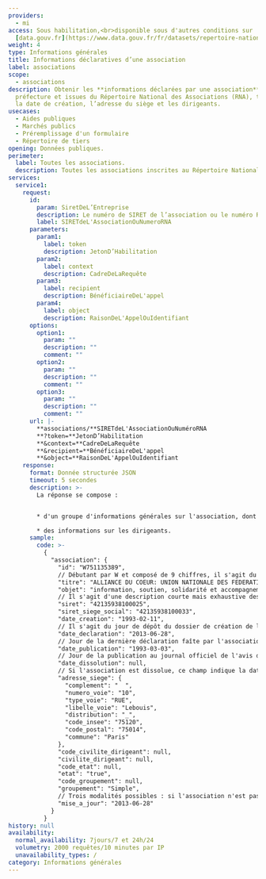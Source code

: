 ```yaml
---
providers:
  - mi
access: Sous habilitation,<br>disponible sous d'autres conditions sur
  [data.gouv.fr](https://www.data.gouv.fr/fr/datasets/repertoire-national-des-associations/){:target="_blank"}
weight: 4
type: Informations générales
title: Informations déclaratives d’une association
label: associations
scope:
  - associations
description: Obtenir les **informations déclarées par une association** à la
  préfecture et issues du Répertoire National des Associations (RNA), telles que
  la date de création, l’adresse du siège et les dirigeants.
usecases:
  - Aides publiques
  - Marchés publics
  - Préremplissage d'un formulaire
  - Répertoire de tiers
opening: Données publiques.
perimeter:
  label: Toutes les associations.
  description: Toutes les associations inscrites au Répertoire National des Associations.
services:
  service1:
    request:
      id:
        param: SiretDeL’Entreprise
        description: Le numéro de SIRET de l’association ou le numéro RNA.
        label: SIRETdeL'AssociationOuNumeroRNA
      parameters:
        param1:
          label: token
          description: JetonD’Habilitation
        param2:
          label: context
          description: CadreDeLaRequête
        param3:
          label: recipient
          description: BénéficiaireDeL'appel
        param4:
          label: object
          description: RaisonDeL'AppelOuIdentifiant
      options:
        option1:
          param: ""
          description: ""
          comment: ""
        option2:
          param: ""
          description: ""
          comment: ""
        option3:
          param: ""
          description: ""
          comment: ""
      url: |-
        **associations/**SIRETdeL'AssociationOuNuméroRNA
        **?token=**JetonD’Habilitation
        **&context=**CadreDeLaRequête
        **&recipient=**BénéficiaireDeL'appel
        **&object=**RaisonDeL'AppelOuIdentifiant
    response:
      format: Donnée structurée JSON
      timeout: 5 secondes
      description: >-
        La réponse se compose :


        * d'un groupe d'informations générales sur l'association, dont notamment les dates de création/dissolution et l'adresse du siège ;

        * des informations sur les dirigeants.
      sample:
        code: >-
          {
            "association": {
              "id": "W751135389",
              // Débutant par W et composé de 9 chiffres, il s'agit du numéro RNA, identifiant national de l'association. Ce numéro est attribué automatiquement lors de la déclaration de création d’une association. Une association ne disposant pas d’un numéro RNA s’en voit attribuer un à chaque modification effectuée auprès des services de l’État (modification de statuts ou des dirigeants de l’associations). Le numéro figure alors sur le récépissé délivré par la préfecture.
              "titre": "ALLIANCE DU COEUR: UNION NATIONALE DES FEDERATIONS ET ASSOCIATIONS DE MALADES CARDIOVASCULAIRES",
              "objet": "information, soutien, solidarité et accompagnement psycho médico social des personnes malades cardiovasculaires et de leurs proches..."
              // Il s'agit d'une description courte mais exhaustive des activités de l'organisme.
              "siret": "42135938100025",
              "siret_siege_social": "42135938100033",
              "date_creation": "1993-02-11",
              // Il s'agit du jour de dépôt du dossier de création de l'association à la Préfecture.
              "date_declaration": "2013-06-28",
              // Jour de la dernière déclaration faîte par l'association.
              "date_publication": "1993-03-03",
              // Jour de la publication au journal officiel de l'avis de création de l'association. Toutes les assoiations ne sont pas forcément "déclarées". La publication au Journal Officiel permet à l'association de devenir une personne morale, a contrario des "associations de fait", non déclarées au JO.
              "date_dissolution": null,
              // Si l'association est dissolue, ce champ indique la date de dissolution, autrement, il est indiqué "null".
              "adresse_siege": {
                "complement": "  ",
                "numero_voie": "10",
                "type_voie": "RUE",
                "libelle_voie": "Lebouis",
                "distribution": "_",
                "code_insee": "75120",
                "code_postal": "75014",
                "commune": "Paris"
              },
              "code_civilite_dirigeant": null,
              "civilite_dirigeant": null,
              "code_etat": null,
              "etat": "true",
              "code_groupement": null,
              "groupement": "Simple",
              // Trois modalités possibles : si l'association n'est pas un groupement, il est indiqué "Simple" ; si l'association est un groupeement, la valeur est "Union" ou "Fédération".
              "mise_a_jour": "2013-06-28"
            }
          }
history: null
availability:
  normal_availability: 7jours/7 et 24h/24
  volumetry: 2000 requêtes/10 minutes par IP
  unavailability_types: /
category: Informations générales
---
```

